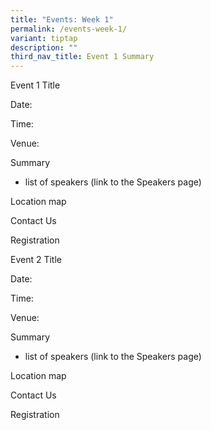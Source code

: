 ```yaml
---
title: "Events: Week 1"
permalink: /events-week-1/
variant: tiptap
description: ""
third_nav_title: Event 1 Summary
---
```

<p>Event 1 Title</p><p>Date:</p><p>Time:</p><p>Venue:</p><p>Summary</p><ul data-tight="true" class="tight"><li><p>list of speakers (link to the Speakers page)</p></li></ul><p>Location map</p><p>Contact Us</p><p>Registration</p><p></p><p>Event 2 Title</p><p>Date:</p><p>Time:</p><p>Venue:</p><p>Summary</p><ul data-tight="true" class="tight"><li><p>list of speakers (link to the Speakers page)</p></li></ul><p>Location map</p><p>Contact Us</p><p>Registration</p><p></p>